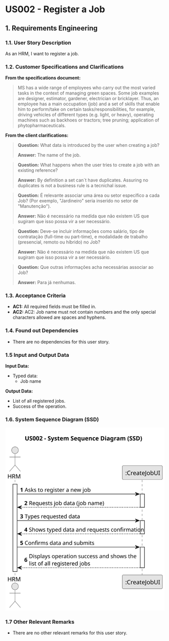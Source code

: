 # US002 - Register a Job 


## 1. Requirements Engineering

### 1.1. User Story Description

As an HRM, I want to register a job.

### 1.2. Customer Specifications and Clarifications 

**From the specifications document:**

> MS has a wide range of employees who carry out the most varied tasks in the context
of managing green spaces. Some job examples are designer, estimator, gardener, electrician 
or bricklayer. Thus, an employee has a main occupation (job) and a set of skills
that enable him to perform/take on certain tasks/responsibilities, for example, driving
vehicles of different types (e.g. light, or heavy), operating machines such as backhoes
or tractors; tree pruning; application of phytopharmaceuticals.

**From the client clarifications:**

> **Question:** What data is introduced by the user when creating a job?
>
> **Answer:** The name of the job.

> **Question:** What happens when the user tries to create a job with an existing reference?
> 
> **Answer:** By definition a set can´t have duplicates. Assuring no duplicates is not a business rule is a tecnichal issue.

> **Question:** É relevante associar uma área ou setor específico a cada Job? (Por exemplo, "Jardineiro" seria inserido no setor de "Manutenção").
> 
> **Answer:** Não é necessário na medida que não existem US que sugiram que isso possa vir a ser necessário.

> **Question:** Deve-se incluir informações como salário, tipo de contratação (full-time ou part-time), e modalidade de trabalho (presencial, remoto ou híbrido) no Job?
> 
> **Answer:** Não é necessário na medida que não existem US que sugiram que isso possa vir a ser necessário.

> **Question:** Que outras informações acha necessárias associar ao Job?
> 
> **Answer:** Para já nenhumas.

### 1.3. Acceptance Criteria

* **AC1:** All required fields must be filled in.
* **AC2:** AC2: Job name must not contain numbers and the only special characters allowed are spaces and hyphens.

### 1.4. Found out Dependencies

* There are no dependencies for this user story.

### 1.5 Input and Output Data

**Input Data:**

* Typed data:
    * Job name

**Output Data:**

* List of all registered jobs.
* Success of the operation.

### 1.6. System Sequence Diagram (SSD)

![System Sequence Diagram](svg/us002-system-sequence-diagram.svg)

### 1.7 Other Relevant Remarks

* There are no other relevant remarks for this user story.